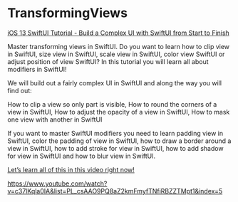 # TransformingViews

[iOS 13 SwiftUI Tutorial - Build a Complex UI with SwiftUI from Start to Finish](https://www.youtube.com/watch?v=c37lKqla0IA&list=PL_csAAO9PQ8aZ2kmFmyfTNfiRBZZTMpt1&index=5)

Master transforming views in SwiftUI. Do you want to learn how to clip view in SwiftUI, size view in SwiftUI, scale view in SwiftUI, color view SwiftUI or adjust position of view SwiftUI? In this tutorial you will learn all about modifiers in SwiftUI!

We will build out a fairly complex UI in SwiftUI and along the way you will find out:

How to clip a view so only part is visible, 
How to round the corners of a view in SwiftUI, 
How to adjust the opacity of a view in SwiftUI, 
How to mask one view with another in SwiftUI

If you want to master SwiftUI modifiers you need to learn padding view in SwiftUI, color the padding of view in SwiftUI, how to draw a border around a view in SwiftUI, how to add stroke for view in SwiftUI, how to add shadow for view in SwiftUI and how to blur view in SwiftUI.

[Let’s learn all of this in this video right now!](https://www.youtube.com/watch?v=c37lKqla0IA&list=PL_csAAO9PQ8aZ2kmFmyfTNfiRBZZTMpt1&index=5)

https://www.youtube.com/watch?v=c37lKqla0IA&list=PL_csAAO9PQ8aZ2kmFmyfTNfiRBZZTMpt1&index=5

